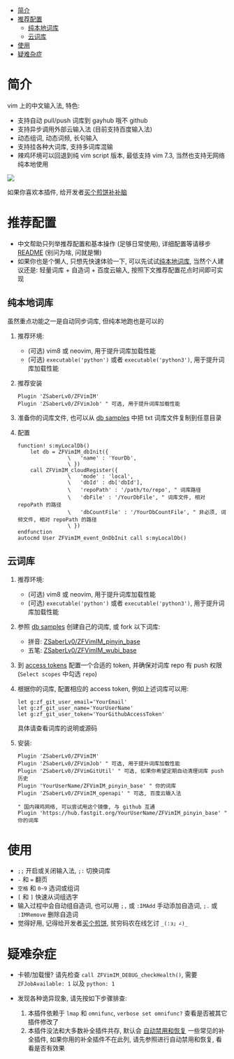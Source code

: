 
<!-- vim-markdown-toc GFM -->

* [简介](#简介)
* [推荐配置](#推荐配置)
    * [纯本地词库](#纯本地词库)
    * [云词库](#云词库)
* [使用](#使用)
* [疑难杂症](#疑难杂症)

<!-- vim-markdown-toc -->

# 简介

vim 上的中文输入法, 特色:

* 支持自动 pull/push 词库到 gayhub 哦不 github
* 支持异步调用外部云输入法 (目前支持百度输入法)
* 动态组词, 动态词频, 长句输入
* 支持挂各种大词库, 支持多词库混输
* 辣鸡环境可以回退到纯 vim script 版本, 最低支持 vim 7.3,
    当然也支持无网络纯本地使用


![](https://raw.githubusercontent.com/ZSaberLv0/ZFVimIM/master/preview.gif)

如果你喜欢本插件, 给开发者[买个煎饼补补脑](https://github.com/ZSaberLv0/ZSaberLv0)


# 推荐配置

* 中文帮助只列举推荐配置和基本操作 (足够日常使用),
    详细配置等请移步 [README](https://github.com/ZSaberLv0/ZFVimIM/blob/master/README.CN.md)
    (别问为啥, 问就是懒)
* 如果你也是个懒人, 只想先快速体验一下,
    可以先试试[纯本地词库](https://github.com/ZSaberLv0/ZFVimIM/blob/master/README.CN.md#%E7%BA%AF%E6%9C%AC%E5%9C%B0%E8%AF%8D%E5%BA%93),
    当然个人建议还是: 轻量词库 + 自造词 + 百度云输入,
    按照下文推荐配置花点时间即可实现


## 纯本地词库

虽然重点功能之一是自动同步词库, 但纯本地跑也是可以的

1. 推荐环境:

    * (可选) vim8 或 neovim, 用于提升词库加载性能
    * (可选) `executable('python')` 或者 `executable('python3')`, 用于提升词库加载性能

1. 推荐安装

    ```
    Plugin 'ZSaberLv0/ZFVimIM'
    Plugin 'ZSaberLv0/ZFVimJob' " 可选, 用于提升词库加载性能
    ```

1. 准备你的词库文件,
    也可以从 [db samples](https://github.com/ZSaberLv0/ZFVimIM#db-samples)
    中把 txt 词库文件复制到任意目录
1. 配置

    ```
    function! s:myLocalDb()
        let db = ZFVimIM_dbInit({
                    \   'name' : 'YourDb',
                    \ })
        call ZFVimIM_cloudRegister({
                    \   'mode' : 'local',
                    \   'dbId' : db['dbId'],
                    \   'repoPath' : '/path/to/repo', " 词库路径
                    \   'dbFile' : '/YourDbFile', " 词库文件, 相对 repoPath 的路径
                    \   'dbCountFile' : '/YourDbCountFile', " 非必须, 词频文件, 相对 repoPath 的路径
                    \ })
    endfunction
    autocmd User ZFVimIM_event_OnDbInit call s:myLocalDb()
    ```


## 云词库

1. 推荐环境:

    * (可选) vim8 或 neovim, 用于提升词库加载性能
    * (可选) `executable('python')` 或者 `executable('python3')`, 用于提升词库加载性能

1. 参照 [db samples](https://github.com/ZSaberLv0/ZFVimIM#db-samples) 创建自己的词库,
    或 fork 以下词库:

    * 拼音: [ZSaberLv0/ZFVimIM_pinyin_base](https://github.com/ZSaberLv0/ZFVimIM_pinyin_base)
    * 五笔: [ZSaberLv0/ZFVimIM_wubi_base](https://github.com/ZSaberLv0/ZFVimIM_wubi_base)

1. 到 [access tokens](https://github.com/settings/tokens) 配置一个合适的 token,
    并确保对词库 repo 有 push 权限 (`Select scopes` 中勾选 `repo`)
1. 根据你的词库, 配置相应的 access token, 例如上述词库可以用:

    ```
    let g:zf_git_user_email='YourEmail'
    let g:zf_git_user_name='YourUserName'
    let g:zf_git_user_token='YourGithubAccessToken'
    ```

    具体请查看词库的说明或源码

1. 安装:

    ```
    Plugin 'ZSaberLv0/ZFVimIM'
    Plugin 'ZSaberLv0/ZFVimJob' " 可选, 用于提升词库加载性能
    Plugin 'ZSaberLv0/ZFVimGitUtil' " 可选, 如果你希望定期自动清理词库 push 历史
    Plugin 'YourUserName/ZFVimIM_pinyin_base' " 你的词库
    Plugin 'ZSaberLv0/ZFVimIM_openapi' " 可选, 百度云输入法

    " 国内辣鸡网络, 可以尝试用这个镜像, 与 github 互通
    Plugin 'https://hub.fastgit.org/YourUserName/ZFVimIM_pinyin_base' " 你的词库
    ```


# 使用

* `;;` 开启或关闭输入法, `;:` 切换词库
* `-` 和 `=` 翻页
* `空格` 和 `0~9` 选词或组词
* `[` 和 `]` 快速从词组选字
* 输入过程中会自动组自造词, 也可以用 `;,` 或 `:IMAdd` 手动添加自造词,
    `;.` 或 `:IMRemove` 删除自造词
* 觉得好用, 记得给开发者[买个煎饼](https://github.com/ZSaberLv0/ZSaberLv0),
    贫穷码农在线乞讨 `_(:з」∠)_`


# 疑难杂症

* 卡顿/加载慢? 请先检查 `call ZFVimIM_DEBUG_checkHealth()`,
    需要 `ZFJobAvailable: 1` 以及 `python: 1`
* 发现各种诡异现象, 请先按如下步骤排查:

    1. 本插件依赖于 `lmap` 和 `omnifunc`,
        `verbose set omnifunc?` 查看是否被其它插件修改了
    1. 本插件没法和大多数补全插件共存,
        默认会 [自动禁用和恢复](https://github.com/ZSaberLv0/ZFVimIM/blob/master/plugin/ZFVimIM_autoDisable.vim)
        一些常见的补全插件,
        如果你用的补全插件不在此列,
        请先参照进行自动禁用和恢复, 看看是否有效果

